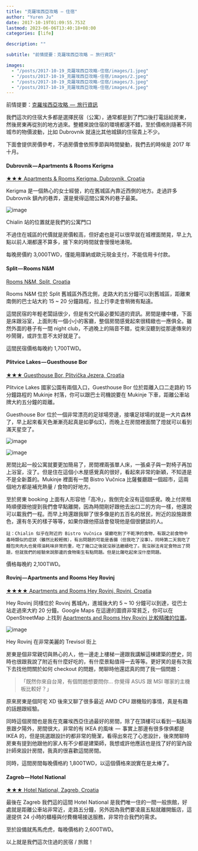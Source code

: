 ```yaml
---
title: "克羅埃西亞攻略 — 住宿"
author: "Yuren Ju"
date: 2017-10-19T01:09:55.753Z
lastmod: 2023-06-06T13:40:18+08:00
categories: [life]

description: ""

subtitle: "前情提要：克羅埃西亞攻略 — 旅行資訊"

images:
  - "/posts/2017-10-19_克羅埃西亞攻略-住宿/images/1.jpeg"
  - "/posts/2017-10-19_克羅埃西亞攻略-住宿/images/2.jpeg"
  - "/posts/2017-10-19_克羅埃西亞攻略-住宿/images/3.jpeg"
  - "/posts/2017-10-19_克羅埃西亞攻略-住宿/images/4.jpeg"
---
```


前情提要：[克羅埃西亞攻略  —  旅行資訊](https://medium.com/@yurenju/%E5%85%8B%E7%BE%85%E5%9F%83%E8%A5%BF%E4%BA%9E%E6%94%BB%E7%95%A5-%E6%97%85%E8%A1%8C%E8%B3%87%E8%A8%8A-52342afcafe7)

我們這次的住宿大多都是選擇民宿（公寓），通常都是到了門口後打電話給房東，然後房東再從別的地方過來。整體來說住宿的環境都還不錯，至於價格則隨著不同城市的物價波動，比如 Dubrovnik 就遠比其他城鎮的住宿貴上不少。

下面會提供房價參考，不過房價會依照季節與時間變動，我們去的時候是 2017 年十月。

#### Dubrovnik — Apartments &amp; Rooms Kerigma

[★★★ Apartments &amp; Rooms Kerigma, Dubrovnik, Croatia](https://www.booking.com/2d61fd6961acbd63)

Kerigma 是一個熱心的女士經營，約在舊城區內靠近西側的地方。走過許多 Dubrovnik 鎮內的巷弄，還是覺得這間公寓外的巷子最美。

![image](/posts/2017-10-19_克羅埃西亞攻略-住宿/images/1.jpeg#layoutTextWidth)

Chialin 站的位置就是我們的公寓門口

不過住在城區的代價就是房價較高，但好處也是可以很早就在城裡面閒晃，早上九點以前人潮都還不算多，接下來的時間就會慢慢地湧現。

每晚房價約 3,000TWD，僅能用庫納或歐元現金支付，不能信用卡付款。

#### Split — Rooms N&amp;M

[Rooms N&amp;M, Split, Croatia](https://www.booking.com/5698d2f108bc57)

Rooms N&amp;M 位於 Split 舊城區外西北側，走路大約五分鐘可以到舊城區，距離東南側的巴士站大約 15 ~ 20 分鐘路程，拉上行李走會稍微有點遠。

這間民宿的年輕老闆話很少，但是有交代最必要知道的資訊。房間是樓中樓，下面是床跟浴室，上面則有一個小小的客廳，整個房間感覺起來很精緻也一應俱全。雖然外面的巷子有一間 night club，不過晚上的隔音不錯，從來沒聽到從那邊傳來的吵鬧聲，或許生意不太好就是了。

這間民宿價格每晚約 1,700TWD。

#### Plitvice Lakes — Guesthouse Bor

[★★★ Guesthouse Bor, Plitvička Jezera, Croatia](https://www.booking.com/103e10e90624d7)

Plitvice Lakes 國家公園有兩個入口，Guesthouse Bor 位於距離入口二走路約 15 分鐘路程的 Mukinje 村落，你可以跟巴士司機說要在 Mukinje 下車，距離公車站牌大約五分鐘的距離。

Guesthouse Bor 位於一個非常漂亮的足球場旁邊，接壤足球場的就是一大片森林了，早上起來看天色漸漸亮起真是如夢似幻，而晚上在房間裡面關了燈就可以看到滿天星空了。

![image](/posts/2017-10-19_克羅埃西亞攻略-住宿/images/2.jpeg#layoutTextWidth)

![image](/posts/2017-10-19_克羅埃西亞攻略-住宿/images/3.jpeg#layoutTextWidth)

房間比起一般公寓就要更加簡易了，房間裡兩張單人床，一張桌子與一對椅子再加上浴室，沒了。但是住在這個小木屋感覺真的很好，看起來非常的新穎，不知道是不是全新蓋的。Mukinje 裡面有一間 Bistro Vučnica 比薩餐廳跟一個超市，這兩個地方都是補充熱量 / 食物的好地方。

至於房東 booking 上面有人形容他「高冷」，我倒完全沒有這個感覺。晚上付房租時順便跟他提到我們會早點離開，因為時間剛好跟他去出口二的方向一樣，他還說可以載我們一程。而早上時還跟我聊了很多像是約五百名的居民，附近的設施跟景色，還有冬天的樣子等等，如果你跟他搭話會發現他是個很健談的人。
```
註：Chialin 似乎在附近的 Bistro Vučnica 餐廳吃到了不乾淨的食物，有跟之前食物中毒時類似的症狀（雖然比較輕微），有出問題的可能是香腸（但我吃了沒事）。同時第二天我吃了麵包夾肉丸也覺得油耗味非常的重，吃了幾口之後就沒辦法繼續吃了。我沒辦法肯定食物出了問題，但就我們的經驗來說那邊的食物衛生有點問題。但是比薩吃起來沒什麼問題。
```

價格每晚約 2,100TWD。

#### Rovinj — Apartments and Rooms Hey Rovinj

[★★★★ Apartments and Rooms Hey Rovinj, Rovinj, Croatia](https://www.booking.com/988019262b8f3fe91)

Hey Rovinj 同樣位於 Rovinj 舊城內，進城後大約 5 ~ 10 分鐘可以到達，從巴士站走過來大約 20 分鐘。Google Maps 在這邊的圖資非常貧乏，你可以在 OpenStreetMap 上找到 [Apartments and Rooms Hey Rovinj 比較精確的位置](https://osm.org/go/0IKLU34~0?layers=N&m=)。

![image](/posts/2017-10-19_克羅埃西亞攻略-住宿/images/4.jpeg#layoutTextWidth)

Hey Rovinj 在非常美麗的 Trevisol 街上

房東是個非常親切與熱心的人，他一邊走上樓梯一邊跟我講解這棟建築的歷史，同時也很跟我說了附近有什麼好吃的，有什麼景點值得一去等等。更好笑的是有次我下去找他問關於如何 checkout 的問題，閒聊時他還認真的問了我一個問題：

> 「既然你來自台灣，有個問題想要問你…
> 你覺得 ASUS 跟 MSI 哪家的主機板比較好？」

原來房東是個阿宅 XD 後來又聊了很多最近 AMD CPU 跟機殼的事情，真是有趣的話題跟經驗。

同時這個房間也是我在克羅埃西亞住過最好的房間，除了在頂樓可以看到一點點海景跟夕陽外，房間很大，非常的有 IKEA 的風味  —  事實上那邊有很多傢俱都是 IKEA 的，但是挑選跟設計的都非常的簡潔，看得出來花了心思設計，後來閒聊時房東有提到他跟他的家人有不少都是建築師，我想或許他應該也是找了好的室內設計師來設計房間，我真的很喜歡這間房間。

同時，這間房間每晚價格約 1,800TWD，以這個價格來說實在是太棒了。

#### Zagreb — Hotel National

[★★★ Hotel National, Zagreb, Croatia](https://www.booking.com/be8ffc387e33c3fd)

最後在 Zagreb 我們這的這間 Hotel National 是我們唯一住的一間一般旅館，好處就是距離公車站非常近，走路五分鐘，另外因為我們要凌晨五點就離開飯店，這邊提供 24 小時的櫃檯與付費機場接送服務，非常符合我們的需求。

至於設備就馬馬虎虎，每晚價格約 2,600TWD。

以上就是我們這次住過的民宿 / 旅館！
